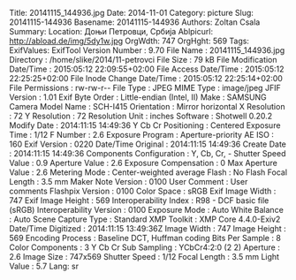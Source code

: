 Title: 20141115_144936.jpg
Date: 2014-11-01
Category: picture
Slug: 20141115-144936
Basename: 20141115-144936
Authors: Zoltan Csala
Summary:
Location: Доњи Петровци, Србија
Ablpicurl: http://abload.de/img/5dy1w.jpg
OrgWdth: 747
OrgHght: 569
Tags:
ExifValues: ExifTool Version Number : 9.70
            File Name : 20141115_144936.jpg
            Directory : /home/slike/2014/11-petrovci
            File Size : 79 kB
            File Modification Date/Time : 2015:05:12 22:09:55+02:00
            File Access Date/Time : 2015:05:12 22:25:25+02:00
            File Inode Change Date/Time : 2015:05:12 22:25:14+02:00
            File Permissions : rw-rw-r--
            File Type : JPEG
            MIME Type : image/jpeg
            JFIF Version : 1.01
            Exif Byte Order : Little-endian (Intel, II)
            Make : SAMSUNG
            Camera Model Name : SCH-I415
            Orientation : Mirror horizontal
            X Resolution : 72
            Y Resolution : 72
            Resolution Unit : inches
            Software : Shotwell 0.20.2
            Modify Date : 2014:11:15 14:49:36
            Y Cb Cr Positioning : Centered
            Exposure Time : 1/12
            F Number : 2.6
            Exposure Program : Aperture-priority AE
            ISO : 160
            Exif Version : 0220
            Date/Time Original : 2014:11:15 14:49:36
            Create Date : 2014:11:15 14:49:36
            Components Configuration : Y, Cb, Cr, -
            Shutter Speed Value : 0.9
            Aperture Value : 2.6
            Exposure Compensation : 0
            Max Aperture Value : 2.6
            Metering Mode : Center-weighted average
            Flash : No Flash
            Focal Length : 3.5 mm
            Maker Note Version : 0100
            User Comment : User comments
            Flashpix Version : 0100
            Color Space : sRGB
            Exif Image Width : 747
            Exif Image Height : 569
            Interoperability Index : R98 - DCF basic file (sRGB)
            Interoperability Version : 0100
            Exposure Mode : Auto
            White Balance : Auto
            Scene Capture Type : Standard
            XMP Toolkit : XMP Core 4.4.0-Exiv2
            Date/Time Digitized : 2014:11:15 13:49:36Z
            Image Width : 747
            Image Height : 569
            Encoding Process : Baseline DCT, Huffman coding
            Bits Per Sample : 8
            Color Components : 3
            Y Cb Cr Sub Sampling : YCbCr4:2:0 (2 2)
            Aperture : 2.6
            Image Size : 747x569
            Shutter Speed : 1/12
            Focal Length : 3.5 mm
            Light Value : 5.7
Lang: sr

